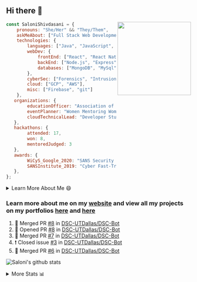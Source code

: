 ## Hi there 👋

<img align='right' src="https://storage.googleapis.com/saloni-shivdasani-resume/Saloni.png" width="200">

```javascript
const SaloniShivdasani = {
    pronouns: "She/Her" && "They/Them",
    askMeAbout: ["Full Stack Web Development", "Cloud Computing", "Cyber Security"],
    technologies: {
        languages: ["Java", "JavaScript", "SQL", "Python", "C++", "R"],
        webDev: {
            frontEnd: ["React", "React Native", "Electron"],
            backEnd: ["Node.js", "Express", "Flask"],
            databases: ["MongoDB", "MySql"],
        },
        cyberSec: ["Forensics", "Intrusion Detection", "Security Operations", "Network and Application Penetration Testing"],
        cloud: ["GCP", "AWS"],
        misc: ["Firebase", "git"]
    },
   organizations: {
        educationOfficer: "Association of Computer Machinery, UTD",
        eventPlanner: "Women Mentoring Women in Engineering, UTD",
        cloudTechnicalLead: "Developer Students Club, UTD"
   },
   hackathons: {
        attended: 17,
        won: 8,
        mentoredJudged: 3
   },
   awards: {
        WiCyS_Google_2020: "SANS Security Training Scholarship",
        SANSInstitute_2019: "Cyber Fast-Track Game Quarter-Finalist",
   },
};
```

<!--START_SECTION:table-->
<details>

<summary>Learn More About Me 😄 </summary>

I am a junior at The University of Texas at Dallas, and I am currently majoring in Software Engineering with a concentration in Information Assurance. I am interested and have experience in full stack development, cloud computing, and cybersecurity. I hope to find opportunities where I can gain exposure to algorithm and project design. My ultimate aim is to develop futuristic products for users because I am inspired by the impact of computing on society.

I have experience in full stack web development through my participation and awards in hackathons where I have learnt and used React, Node.js, Express, MongoDB, Flask, NLTK, and React Native along with GIT, GCP, and Firebase. Last semester, I was also responsible for backend development for a project at a local NGO where I created a REST API using Node.js, Express, MongoDB and SQL and hosted it on servers using GCP. 

From my coursework and local competitions, I have skills in algorithms and data structures in Java, database management using SQL and machine learning using Python and R. I have also been a quarter-finalist in a national cybersecurity completion hosted by the SANS institute.

I am also actively involved in campus organization where I am the cloud technical lead for Developer Student Club, Mentor and Education Officer for Association of Computing Machinery, event planner for Women Mentoring Women in Engineering and IT Committee member for IEEE.

</details>

<!--END_SECTION:table-->

### Learn more about me on my [website](https://www.saloni-shivdasani.codes) and view all my projects on my portfolios [here](https://www.saloni-shivdasani.codes/projects) and  [here](http://devpost.com/SaloniS)

<!--START_SECTION:activity-->
1. 🎉 Merged PR [#8](https://github.com/DSC-UTDallas/DSC-Bot/pull/8) in [DSC-UTDallas/DSC-Bot](https://github.com/DSC-UTDallas/DSC-Bot)
2. 💪 Opened PR [#8](https://github.com/DSC-UTDallas/DSC-Bot/pull/8) in [DSC-UTDallas/DSC-Bot](https://github.com/DSC-UTDallas/DSC-Bot)
3. 🎉 Merged PR [#7](https://github.com/DSC-UTDallas/DSC-Bot/pull/7) in [DSC-UTDallas/DSC-Bot](https://github.com/DSC-UTDallas/DSC-Bot)
4. ❗️ Closed issue [#3](https://github.com/DSC-UTDallas/DSC-Bot/issues/3) in [DSC-UTDallas/DSC-Bot](https://github.com/DSC-UTDallas/DSC-Bot)
5. 🎉 Merged PR [#6](https://github.com/DSC-UTDallas/DSC-Bot/pull/6) in [DSC-UTDallas/DSC-Bot](https://github.com/DSC-UTDallas/DSC-Bot)
<!--END_SECTION:activity-->

![Saloni's github stats](https://github-readme-stats.vercel.app/api?username=SaloniSS)

<!--START_SECTION:table-->
<details>

<summary>More Stats 📊 </summary>

<!--START_SECTION:waka-->
![Lines of code](https://img.shields.io/badge/From%20Hello%20World%20I%27ve%20Written-22.7%20million%20lines%20of%20code-blue)

**🐱 My Github Data** 

> 🏆 1,581 Contributions in the Year 2020
 > 
> 📦 520.5 kB Used in Github's Storage 
 > 
> 💼 Opted to Hire
 > 
> 📜 21 Public Repositories
 > 
> 🔑 17 Private Repositories 

**I'm a Night 🦉** 

```text
🌞 Morning    210 commits    ████░░░░░░░░░░░░░░░░░░░░░   18.17% 
🌆 Daytime    238 commits    █████░░░░░░░░░░░░░░░░░░░░   20.59% 
🌃 Evening    378 commits    ████████░░░░░░░░░░░░░░░░░   32.7% 
🌙 Night      330 commits    ███████░░░░░░░░░░░░░░░░░░   28.55%

```
📅 **I'm Most Productive on Saturday** 

```text
Monday       108 commits    ██░░░░░░░░░░░░░░░░░░░░░░░   9.34% 
Tuesday      74 commits     █░░░░░░░░░░░░░░░░░░░░░░░░   6.4% 
Wednesday    107 commits    ██░░░░░░░░░░░░░░░░░░░░░░░   9.26% 
Thursday     53 commits     █░░░░░░░░░░░░░░░░░░░░░░░░   4.58% 
Friday       150 commits    ███░░░░░░░░░░░░░░░░░░░░░░   12.98% 
Saturday     376 commits    ████████░░░░░░░░░░░░░░░░░   32.53% 
Sunday       288 commits    ██████░░░░░░░░░░░░░░░░░░░   24.91%

```


📊 **This Week I Spent My Time On** 

```text
⌚︎ Time Zone: America/Chicago

💬 Programming Languages: 
JavaScript               1 hr 7 mins         █████████████████████░░░░   87.19% 
Other                    9 mins              ███░░░░░░░░░░░░░░░░░░░░░░   12.81%

```

**I Mostly Code in JavaScript** 

```text
JavaScript               22 repos            █████████████░░░░░░░░░░░░   52.38% 
Java                     5 repos             ███░░░░░░░░░░░░░░░░░░░░░░   11.9% 
TypeScript               5 repos             ███░░░░░░░░░░░░░░░░░░░░░░   11.9% 
CSS                      3 repos             █░░░░░░░░░░░░░░░░░░░░░░░░   7.14% 
PHP                      2 repos             █░░░░░░░░░░░░░░░░░░░░░░░░   4.76%

```



<!--END_SECTION:waka-->

<!--END_SECTION:table-->

<!--
**SaloniSS/SaloniSS** is a ✨ _special_ ✨ repository because its `README.md` (this file) appears on your GitHub profile.

Here are some ideas to get you started:

- 🔭 I’m currently working on ...
- 🌱 I’m currently learning ...
- 👯 I’m looking to collaborate on ...
- 🤔 I’m looking for help with ...
- 💬 Ask me about ...
- 📫 How to reach me: ...
- 😄 Pronouns: ...
- ⚡ Fun fact: ...
-->
